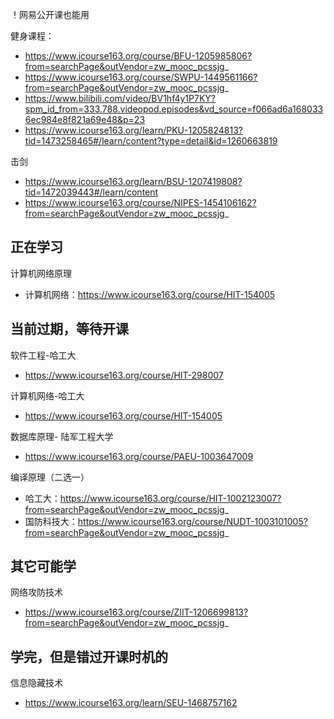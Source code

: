 ！网易公开课也能用


健身课程：
- https://www.icourse163.org/course/BFU-1205985806?from=searchPage&outVendor=zw_mooc_pcssjg_
- https://www.icourse163.org/course/SWPU-1449561166?from=searchPage&outVendor=zw_mooc_pcssjg_
- https://www.bilibili.com/video/BV1hf4y1P7KY?spm_id_from=333.788.videopod.episodes&vd_source=f066ad6a1680336ec984e8f821a69e48&p=23
- https://www.icourse163.org/learn/PKU-1205824813?tid=1473258465#/learn/content?type=detail&id=1260663819

击剑
- https://www.icourse163.org/learn/BSU-1207419808?tid=1472039443#/learn/content
- https://www.icourse163.org/course/NIPES-1454106162?from=searchPage&outVendor=zw_mooc_pcssjg_




## 正在学习



计算机网络原理
- 计算机网络：https://www.icourse163.org/course/HIT-154005


## 当前过期，等待开课



软件工程-哈工大
- https://www.icourse163.org/course/HIT-298007


计算机网络-哈工大
- https://www.icourse163.org/course/HIT-154005



数据库原理- 陆军工程大学
- https://www.icourse163.org/course/PAEU-1003647009



编译原理（二选一）
- 哈工大：https://www.icourse163.org/course/HIT-1002123007?from=searchPage&outVendor=zw_mooc_pcssjg_
- 国防科技大：https://www.icourse163.org/course/NUDT-1003101005?from=searchPage&outVendor=zw_mooc_pcssjg_





## 其它可能学

网络攻防技术
- https://www.icourse163.org/course/ZIIT-1206699813?from=searchPage&outVendor=zw_mooc_pcssjg_


## 学完，但是错过开课时机的

信息隐藏技术
- https://www.icourse163.org/learn/SEU-1468757162
